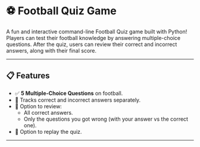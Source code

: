 # ⚽ Football Quiz Game

A fun and interactive command-line Football Quiz game built with Python! Players can test their football knowledge by answering multiple-choice questions. After the quiz, users can review their correct and incorrect answers, along with their final score.

---

## 📋 Features

- ✅ **5 Multiple-Choice Questions** on football.
- 🧠 Tracks correct and incorrect answers separately.
- 📝 Option to review:
  - All correct answers.
  - Only the questions you got wrong (with your answer vs the correct one).
- 🔁 Option to replay the quiz.

---


